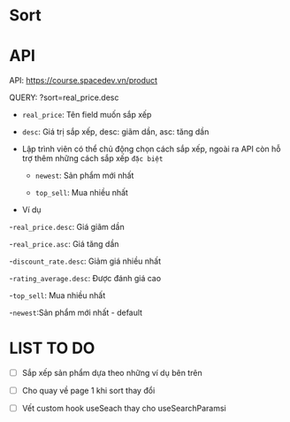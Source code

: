 # Sort

# API

API: https://course.spacedev.vn/product

QUERY: ?sort=real_price.desc

- `real_price`: Tên field muốn sắp xếp

- `desc`: Giá trị sắp xếp, desc: giãm dần, asc: tăng dần

- Lập trình viên có thể chủ động chọn cách sắp xếp, ngoài ra API còn hỗ trợ thêm những cách sắp xếp `đặc biệt`

    - `newest`: Sản phẩm mới nhất

    - `top_sell`: Mua nhiều nhất


- Ví dụ

-`real_price.desc`: Giá giãm dần

-`real_price.asc`: Giá tăng dần

-`discount_rate.desc`: Giảm giá nhiều nhất

-`rating_average.desc`: Được đánh giá cao

-`top_sell`: Mua nhiều nhất

-`newest`:Sản phẩm mới nhất - default


# LIST TO DO

- [ ] Sắp xếp sản phẩm dựa theo những ví dụ bên trên

- [ ] Cho quay về page 1 khi sort thay đổi

- [ ] Vết custom hook useSeach thay cho useSearchParamsi